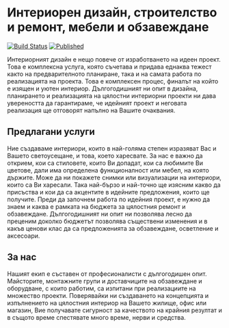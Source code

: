 # Интериорен дизайн, строителство и ремонт, мебели и обзавеждане
[![Build Status](http://dev.almero.pro/acherno.bg/status/build.svg?v4)](http://dev.almero.pro/acherno.bg)
[![Published](http://acherno.bg/status/published.svg)](http://acherno.bg)

Интериорният дизайн е нещо повече от изработването на идеен проект. Това е комплексна услуга, която съчетава и придава еднаква тежест както на предварителното планиране, така и на самата работа по реализацията на проекта. Това е комплексен процес, финалът на който е изящен и уютен интериор. Дългогодишният ни опит в дизайна, планирането и реализацията на цялостни интериорни проекти ни дава увереността да гарантираме, че идейният проект и неговата реализация ще отговорят напълно на Вашите очаквания.

## Предлагани услуги
Ние създаваме интериори, които в най-голяма степен изразяват Вас и Вашето светоусещане, и това, което харесвате. За нас е важно да открием, кои са стиловете, които Ви допадат, кои са любимите Ви цветове, дали има определена функционалност или мебел, на която държите. Може да ни покажете снимки или визуализации на интериори, които са Ви харесали. Така най-бързо и най-точно ще изясним какво да присъства и кои да са акцентите в идейните предложения, които ще получите. Преди да започнем работа по идейния проект, е нужно да знаем и каква е рамката на бюджета за цялостния ремонт и обзавеждане. Дългогодишният ни опит ни позволява лесно да преценим доколко бюджетът позволява съществени изменения и в какъв ценови клас да са предложенията за обзавеждане, осветление и аксесоари.

## За нас
Нашият екип е съставен от професионалисти с дългогодишен опит. Майсторите, монтажните групи и доставчиците на обзавеждане и оборудване, с които работим, са изпитани при реализациите на множество проекти. Поверявайки ни създаването на концепцията и изпълнението на цялостния интериор на Вашето жилище, офис или магазин, Вие получавате сигурност за качеството на крайния резултат и в същото време спестявате много време, нерви и средства.
